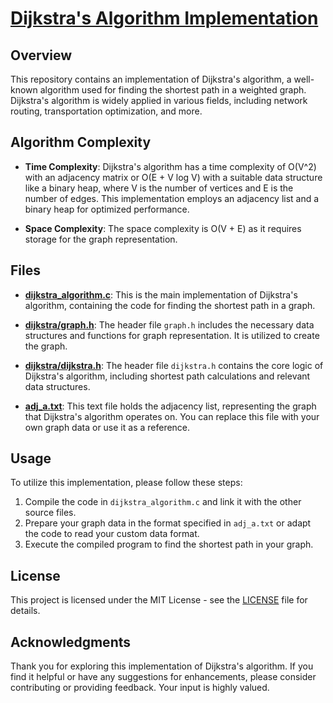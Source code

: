 # [Dijkstra's Algorithm Implementation](dijkstra_algortihm.c)

## Overview
This repository contains an implementation of Dijkstra's algorithm, a well-known algorithm used for finding the shortest path in a weighted graph. Dijkstra's algorithm is widely applied in various fields, including network routing, transportation optimization, and more.

## Algorithm Complexity
- **Time Complexity**: Dijkstra's algorithm has a time complexity of O(V^2) with an adjacency matrix or O(E + V log V) with a suitable data structure like a binary heap, where V is the number of vertices and E is the number of edges. This implementation employs an adjacency list and a binary heap for optimized performance.

- **Space Complexity**: The space complexity is O(V + E) as it requires storage for the graph representation.

## Files
- **[dijkstra_algorithm.c](dijkstra_algortihm.c)**: This is the main implementation of Dijkstra's algorithm, containing the code for finding the shortest path in a graph.

- **[dijkstra/graph.h](./djisktra/graph.h)**: The header file `graph.h` includes the necessary data structures and functions for graph representation. It is utilized to create the graph.

- **[dijkstra/dijkstra.h](./djisktra/dijkstra.h)**: The header file `dijkstra.h` contains the core logic of Dijkstra's algorithm, including shortest path calculations and relevant data structures.

- **[adj_a.txt](adj_a.txt)**: This text file holds the adjacency list, representing the graph that Dijkstra's algorithm operates on. You can replace this file with your own graph data or use it as a reference.

## Usage
To utilize this implementation, please follow these steps:
1. Compile the code in `dijkstra_algorithm.c` and link it with the other source files.
2. Prepare your graph data in the format specified in `adj_a.txt` or adapt the code to read your custom data format.
3. Execute the compiled program to find the shortest path in your graph.

## License
This project is licensed under the MIT License - see the [LICENSE](LICENSE) file for details.

## Acknowledgments
Thank you for exploring this implementation of Dijkstra's algorithm. If you find it helpful or have any suggestions for enhancements, please consider contributing or providing feedback. Your input is highly valued.
